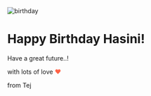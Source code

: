 <!DOCTYPE html>
<html lang="en">
<head>
  <meta charset="UTF-8">
  <meta name="viewport" content="width=device-width, initial-scale=1.0">
  <link rel="stylesheet" href="style.css">
  <link rel="preconnect" href="https://fonts.gstatic.com">
  <link rel="stylesheet" href="https://fonts.googleapis.com/css2?family=Open+Sans&display=swap">
  
</head>
<body>
  <div class="card">
    <img src="https://cdn.pixabay.com/photo/2020/10/06/21/54/cake-5633461__480.png" alt="birthday" class="birthday">
    <div class="text">
      <h1>Happy Birthday Hasini!</h1>
      <p>Have a great future..!</p>
      <div class="credit">with lots of love <span style="color:tomato">❤</span> </div>
<p> from Tej </p>    </div>
    <div class="space"></div>
  </div>
</body>
</html>
